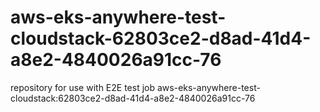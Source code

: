 # aws-eks-anywhere-test-cloudstack-62803ce2-d8ad-41d4-a8e2-4840026a91cc-76
repository for use with E2E test job aws-eks-anywhere-test-cloudstack:62803ce2-d8ad-41d4-a8e2-4840026a91cc-76
